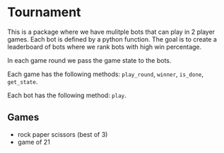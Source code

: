 # Tournament

This is a package where we have mulitple bots that can play in 2 player games. Each
bot is defined by a python function. The goal is to create a leaderboard of bots
where we rank bots with high win percentage.

In each game round we pass the game state to the bots.

Each game has the following methods: `play_round`, `winner`, `is_done`, `get_state`.

Each bot has the following method: `play`.

## Games

- rock paper scissors (best of 3)
- game of 21